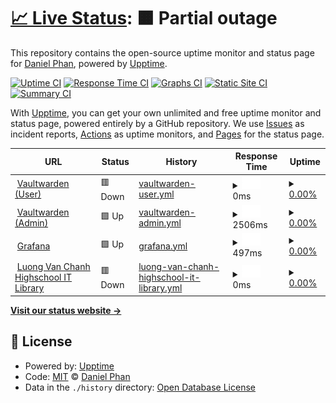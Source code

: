 # [📈 Live Status](https://danielphan2003.github.io/unlasting): <!--live status--> **🟧 Partial outage**

This repository contains the open-source uptime monitor and status page for [Daniel Phan](danphan.netlify.com), powered by [Upptime](https://github.com/upptime/upptime).

[![Uptime CI](https://github.com/danielphan2003/unlasting/workflows/Uptime%20CI/badge.svg)](https://github.com/danielphan2003/unlasting/actions?query=workflow%3A%22Uptime+CI%22)
[![Response Time CI](https://github.com/danielphan2003/unlasting/workflows/Response%20Time%20CI/badge.svg)](https://github.com/danielphan2003/unlasting/actions?query=workflow%3A%22Response+Time+CI%22)
[![Graphs CI](https://github.com/danielphan2003/unlasting/workflows/Graphs%20CI/badge.svg)](https://github.com/danielphan2003/unlasting/actions?query=workflow%3A%22Graphs+CI%22)
[![Static Site CI](https://github.com/danielphan2003/unlasting/workflows/Static%20Site%20CI/badge.svg)](https://github.com/danielphan2003/unlasting/actions?query=workflow%3A%22Static+Site+CI%22)
[![Summary CI](https://github.com/danielphan2003/unlasting/workflows/Summary%20CI/badge.svg)](https://github.com/danielphan2003/unlasting/actions?query=workflow%3A%22Summary+CI%22)

With [Upptime](https://upptime.js.org), you can get your own unlimited and free uptime monitor and status page, powered entirely by a GitHub repository. We use [Issues](https://github.com/danielphan2003/unlasting/issues) as incident reports, [Actions](https://github.com/danielphan2003/unlasting/actions) as uptime monitors, and [Pages](https://danielphan2003.github.io/unlasting) for the status page.

<!--start: status pages-->
<!-- This summary is generated by Upptime (https://github.com/upptime/upptime) -->
<!-- Do not edit this manually, your changes will be overwritten -->
<!-- prettier-ignore -->
| URL | Status | History | Response Time | Uptime |
| --- | ------ | ------- | ------------- | ------ |
| <img alt="" src="https://favicons.githubusercontent.com/vault.pik2.duckdns.org" height="13"> [Vaultwarden (User)](https://vault.pik2.duckdns.org) | 🟥 Down | [vaultwarden-user.yml](https://github.com/danielphan2003/unlasting/commits/HEAD/history/vaultwarden-user.yml) | <details><summary><img alt="Response time graph" src="./graphs/vaultwarden-user/response-time-week.png" height="20"> 0ms</summary><br><a href="https://danielphan2003.github.io/unlasting/history/vaultwarden-user"><img alt="Response time 0" src="https://img.shields.io/endpoint?url=https%3A%2F%2Fraw.githubusercontent.com%2Fdanielphan2003%2Funlasting%2FHEAD%2Fapi%2Fvaultwarden-user%2Fresponse-time.json"></a><br><a href="https://danielphan2003.github.io/unlasting/history/vaultwarden-user"><img alt="24-hour response time 0" src="https://img.shields.io/endpoint?url=https%3A%2F%2Fraw.githubusercontent.com%2Fdanielphan2003%2Funlasting%2FHEAD%2Fapi%2Fvaultwarden-user%2Fresponse-time-day.json"></a><br><a href="https://danielphan2003.github.io/unlasting/history/vaultwarden-user"><img alt="7-day response time 0" src="https://img.shields.io/endpoint?url=https%3A%2F%2Fraw.githubusercontent.com%2Fdanielphan2003%2Funlasting%2FHEAD%2Fapi%2Fvaultwarden-user%2Fresponse-time-week.json"></a><br><a href="https://danielphan2003.github.io/unlasting/history/vaultwarden-user"><img alt="30-day response time 0" src="https://img.shields.io/endpoint?url=https%3A%2F%2Fraw.githubusercontent.com%2Fdanielphan2003%2Funlasting%2FHEAD%2Fapi%2Fvaultwarden-user%2Fresponse-time-month.json"></a><br><a href="https://danielphan2003.github.io/unlasting/history/vaultwarden-user"><img alt="1-year response time 0" src="https://img.shields.io/endpoint?url=https%3A%2F%2Fraw.githubusercontent.com%2Fdanielphan2003%2Funlasting%2FHEAD%2Fapi%2Fvaultwarden-user%2Fresponse-time-year.json"></a></details> | <details><summary><a href="https://danielphan2003.github.io/unlasting/history/vaultwarden-user">0.00%</a></summary><a href="https://danielphan2003.github.io/unlasting/history/vaultwarden-user"><img alt="All-time uptime 0.00%" src="https://img.shields.io/endpoint?url=https%3A%2F%2Fraw.githubusercontent.com%2Fdanielphan2003%2Funlasting%2FHEAD%2Fapi%2Fvaultwarden-user%2Fuptime.json"></a><br><a href="https://danielphan2003.github.io/unlasting/history/vaultwarden-user"><img alt="24-hour uptime 0.00%" src="https://img.shields.io/endpoint?url=https%3A%2F%2Fraw.githubusercontent.com%2Fdanielphan2003%2Funlasting%2FHEAD%2Fapi%2Fvaultwarden-user%2Fuptime-day.json"></a><br><a href="https://danielphan2003.github.io/unlasting/history/vaultwarden-user"><img alt="7-day uptime 0.00%" src="https://img.shields.io/endpoint?url=https%3A%2F%2Fraw.githubusercontent.com%2Fdanielphan2003%2Funlasting%2FHEAD%2Fapi%2Fvaultwarden-user%2Fuptime-week.json"></a><br><a href="https://danielphan2003.github.io/unlasting/history/vaultwarden-user"><img alt="30-day uptime 1.38%" src="https://img.shields.io/endpoint?url=https%3A%2F%2Fraw.githubusercontent.com%2Fdanielphan2003%2Funlasting%2FHEAD%2Fapi%2Fvaultwarden-user%2Fuptime-month.json"></a><br><a href="https://danielphan2003.github.io/unlasting/history/vaultwarden-user"><img alt="1-year uptime 0.00%" src="https://img.shields.io/endpoint?url=https%3A%2F%2Fraw.githubusercontent.com%2Fdanielphan2003%2Funlasting%2FHEAD%2Fapi%2Fvaultwarden-user%2Fuptime-year.json"></a></details>
| <img alt="" src="https://favicons.githubusercontent.com/pik2.penguin-major.ts.net" height="13"> [Vaultwarden (Admin)](https://pik2.penguin-major.ts.net/vault/admin) | 🟩 Up | [vaultwarden-admin.yml](https://github.com/danielphan2003/unlasting/commits/HEAD/history/vaultwarden-admin.yml) | <details><summary><img alt="Response time graph" src="./graphs/vaultwarden-admin/response-time-week.png" height="20"> 2506ms</summary><br><a href="https://danielphan2003.github.io/unlasting/history/vaultwarden-admin"><img alt="Response time 2506" src="https://img.shields.io/endpoint?url=https%3A%2F%2Fraw.githubusercontent.com%2Fdanielphan2003%2Funlasting%2FHEAD%2Fapi%2Fvaultwarden-admin%2Fresponse-time.json"></a><br><a href="https://danielphan2003.github.io/unlasting/history/vaultwarden-admin"><img alt="24-hour response time 2506" src="https://img.shields.io/endpoint?url=https%3A%2F%2Fraw.githubusercontent.com%2Fdanielphan2003%2Funlasting%2FHEAD%2Fapi%2Fvaultwarden-admin%2Fresponse-time-day.json"></a><br><a href="https://danielphan2003.github.io/unlasting/history/vaultwarden-admin"><img alt="7-day response time 2506" src="https://img.shields.io/endpoint?url=https%3A%2F%2Fraw.githubusercontent.com%2Fdanielphan2003%2Funlasting%2FHEAD%2Fapi%2Fvaultwarden-admin%2Fresponse-time-week.json"></a><br><a href="https://danielphan2003.github.io/unlasting/history/vaultwarden-admin"><img alt="30-day response time 2506" src="https://img.shields.io/endpoint?url=https%3A%2F%2Fraw.githubusercontent.com%2Fdanielphan2003%2Funlasting%2FHEAD%2Fapi%2Fvaultwarden-admin%2Fresponse-time-month.json"></a><br><a href="https://danielphan2003.github.io/unlasting/history/vaultwarden-admin"><img alt="1-year response time 2506" src="https://img.shields.io/endpoint?url=https%3A%2F%2Fraw.githubusercontent.com%2Fdanielphan2003%2Funlasting%2FHEAD%2Fapi%2Fvaultwarden-admin%2Fresponse-time-year.json"></a></details> | <details><summary><a href="https://danielphan2003.github.io/unlasting/history/vaultwarden-admin">0.00%</a></summary><a href="https://danielphan2003.github.io/unlasting/history/vaultwarden-admin"><img alt="All-time uptime 0.00%" src="https://img.shields.io/endpoint?url=https%3A%2F%2Fraw.githubusercontent.com%2Fdanielphan2003%2Funlasting%2FHEAD%2Fapi%2Fvaultwarden-admin%2Fuptime.json"></a><br><a href="https://danielphan2003.github.io/unlasting/history/vaultwarden-admin"><img alt="24-hour uptime 0.00%" src="https://img.shields.io/endpoint?url=https%3A%2F%2Fraw.githubusercontent.com%2Fdanielphan2003%2Funlasting%2FHEAD%2Fapi%2Fvaultwarden-admin%2Fuptime-day.json"></a><br><a href="https://danielphan2003.github.io/unlasting/history/vaultwarden-admin"><img alt="7-day uptime 0.00%" src="https://img.shields.io/endpoint?url=https%3A%2F%2Fraw.githubusercontent.com%2Fdanielphan2003%2Funlasting%2FHEAD%2Fapi%2Fvaultwarden-admin%2Fuptime-week.json"></a><br><a href="https://danielphan2003.github.io/unlasting/history/vaultwarden-admin"><img alt="30-day uptime 1.38%" src="https://img.shields.io/endpoint?url=https%3A%2F%2Fraw.githubusercontent.com%2Fdanielphan2003%2Funlasting%2FHEAD%2Fapi%2Fvaultwarden-admin%2Fuptime-month.json"></a><br><a href="https://danielphan2003.github.io/unlasting/history/vaultwarden-admin"><img alt="1-year uptime 0.00%" src="https://img.shields.io/endpoint?url=https%3A%2F%2Fraw.githubusercontent.com%2Fdanielphan2003%2Funlasting%2FHEAD%2Fapi%2Fvaultwarden-admin%2Fuptime-year.json"></a></details>
| <img alt="" src="https://favicons.githubusercontent.com/pik2.penguin-major.ts.net" height="13"> [Grafana](https://pik2.penguin-major.ts.net/grafana) | 🟩 Up | [grafana.yml](https://github.com/danielphan2003/unlasting/commits/HEAD/history/grafana.yml) | <details><summary><img alt="Response time graph" src="./graphs/grafana/response-time-week.png" height="20"> 497ms</summary><br><a href="https://danielphan2003.github.io/unlasting/history/grafana"><img alt="Response time 497" src="https://img.shields.io/endpoint?url=https%3A%2F%2Fraw.githubusercontent.com%2Fdanielphan2003%2Funlasting%2FHEAD%2Fapi%2Fgrafana%2Fresponse-time.json"></a><br><a href="https://danielphan2003.github.io/unlasting/history/grafana"><img alt="24-hour response time 497" src="https://img.shields.io/endpoint?url=https%3A%2F%2Fraw.githubusercontent.com%2Fdanielphan2003%2Funlasting%2FHEAD%2Fapi%2Fgrafana%2Fresponse-time-day.json"></a><br><a href="https://danielphan2003.github.io/unlasting/history/grafana"><img alt="7-day response time 497" src="https://img.shields.io/endpoint?url=https%3A%2F%2Fraw.githubusercontent.com%2Fdanielphan2003%2Funlasting%2FHEAD%2Fapi%2Fgrafana%2Fresponse-time-week.json"></a><br><a href="https://danielphan2003.github.io/unlasting/history/grafana"><img alt="30-day response time 497" src="https://img.shields.io/endpoint?url=https%3A%2F%2Fraw.githubusercontent.com%2Fdanielphan2003%2Funlasting%2FHEAD%2Fapi%2Fgrafana%2Fresponse-time-month.json"></a><br><a href="https://danielphan2003.github.io/unlasting/history/grafana"><img alt="1-year response time 497" src="https://img.shields.io/endpoint?url=https%3A%2F%2Fraw.githubusercontent.com%2Fdanielphan2003%2Funlasting%2FHEAD%2Fapi%2Fgrafana%2Fresponse-time-year.json"></a></details> | <details><summary><a href="https://danielphan2003.github.io/unlasting/history/grafana">0.00%</a></summary><a href="https://danielphan2003.github.io/unlasting/history/grafana"><img alt="All-time uptime 0.00%" src="https://img.shields.io/endpoint?url=https%3A%2F%2Fraw.githubusercontent.com%2Fdanielphan2003%2Funlasting%2FHEAD%2Fapi%2Fgrafana%2Fuptime.json"></a><br><a href="https://danielphan2003.github.io/unlasting/history/grafana"><img alt="24-hour uptime 0.00%" src="https://img.shields.io/endpoint?url=https%3A%2F%2Fraw.githubusercontent.com%2Fdanielphan2003%2Funlasting%2FHEAD%2Fapi%2Fgrafana%2Fuptime-day.json"></a><br><a href="https://danielphan2003.github.io/unlasting/history/grafana"><img alt="7-day uptime 0.00%" src="https://img.shields.io/endpoint?url=https%3A%2F%2Fraw.githubusercontent.com%2Fdanielphan2003%2Funlasting%2FHEAD%2Fapi%2Fgrafana%2Fuptime-week.json"></a><br><a href="https://danielphan2003.github.io/unlasting/history/grafana"><img alt="30-day uptime 1.38%" src="https://img.shields.io/endpoint?url=https%3A%2F%2Fraw.githubusercontent.com%2Fdanielphan2003%2Funlasting%2FHEAD%2Fapi%2Fgrafana%2Fuptime-month.json"></a><br><a href="https://danielphan2003.github.io/unlasting/history/grafana"><img alt="1-year uptime 0.00%" src="https://img.shields.io/endpoint?url=https%3A%2F%2Fraw.githubusercontent.com%2Fdanielphan2003%2Funlasting%2FHEAD%2Fapi%2Fgrafana%2Fuptime-year.json"></a></details>
| <img alt="" src="https://favicons.githubusercontent.com/lvc-it-lib.pik2.duckdns.org" height="13"> [Luong Van Chanh Highschool IT Library](https://lvc-it-lib.pik2.duckdns.org) | 🟥 Down | [luong-van-chanh-highschool-it-library.yml](https://github.com/danielphan2003/unlasting/commits/HEAD/history/luong-van-chanh-highschool-it-library.yml) | <details><summary><img alt="Response time graph" src="./graphs/luong-van-chanh-highschool-it-library/response-time-week.png" height="20"> 0ms</summary><br><a href="https://danielphan2003.github.io/unlasting/history/luong-van-chanh-highschool-it-library"><img alt="Response time 0" src="https://img.shields.io/endpoint?url=https%3A%2F%2Fraw.githubusercontent.com%2Fdanielphan2003%2Funlasting%2FHEAD%2Fapi%2Fluong-van-chanh-highschool-it-library%2Fresponse-time.json"></a><br><a href="https://danielphan2003.github.io/unlasting/history/luong-van-chanh-highschool-it-library"><img alt="24-hour response time 0" src="https://img.shields.io/endpoint?url=https%3A%2F%2Fraw.githubusercontent.com%2Fdanielphan2003%2Funlasting%2FHEAD%2Fapi%2Fluong-van-chanh-highschool-it-library%2Fresponse-time-day.json"></a><br><a href="https://danielphan2003.github.io/unlasting/history/luong-van-chanh-highschool-it-library"><img alt="7-day response time 0" src="https://img.shields.io/endpoint?url=https%3A%2F%2Fraw.githubusercontent.com%2Fdanielphan2003%2Funlasting%2FHEAD%2Fapi%2Fluong-van-chanh-highschool-it-library%2Fresponse-time-week.json"></a><br><a href="https://danielphan2003.github.io/unlasting/history/luong-van-chanh-highschool-it-library"><img alt="30-day response time 0" src="https://img.shields.io/endpoint?url=https%3A%2F%2Fraw.githubusercontent.com%2Fdanielphan2003%2Funlasting%2FHEAD%2Fapi%2Fluong-van-chanh-highschool-it-library%2Fresponse-time-month.json"></a><br><a href="https://danielphan2003.github.io/unlasting/history/luong-van-chanh-highschool-it-library"><img alt="1-year response time 0" src="https://img.shields.io/endpoint?url=https%3A%2F%2Fraw.githubusercontent.com%2Fdanielphan2003%2Funlasting%2FHEAD%2Fapi%2Fluong-van-chanh-highschool-it-library%2Fresponse-time-year.json"></a></details> | <details><summary><a href="https://danielphan2003.github.io/unlasting/history/luong-van-chanh-highschool-it-library">0.00%</a></summary><a href="https://danielphan2003.github.io/unlasting/history/luong-van-chanh-highschool-it-library"><img alt="All-time uptime 0.00%" src="https://img.shields.io/endpoint?url=https%3A%2F%2Fraw.githubusercontent.com%2Fdanielphan2003%2Funlasting%2FHEAD%2Fapi%2Fluong-van-chanh-highschool-it-library%2Fuptime.json"></a><br><a href="https://danielphan2003.github.io/unlasting/history/luong-van-chanh-highschool-it-library"><img alt="24-hour uptime 0.00%" src="https://img.shields.io/endpoint?url=https%3A%2F%2Fraw.githubusercontent.com%2Fdanielphan2003%2Funlasting%2FHEAD%2Fapi%2Fluong-van-chanh-highschool-it-library%2Fuptime-day.json"></a><br><a href="https://danielphan2003.github.io/unlasting/history/luong-van-chanh-highschool-it-library"><img alt="7-day uptime 0.00%" src="https://img.shields.io/endpoint?url=https%3A%2F%2Fraw.githubusercontent.com%2Fdanielphan2003%2Funlasting%2FHEAD%2Fapi%2Fluong-van-chanh-highschool-it-library%2Fuptime-week.json"></a><br><a href="https://danielphan2003.github.io/unlasting/history/luong-van-chanh-highschool-it-library"><img alt="30-day uptime 1.38%" src="https://img.shields.io/endpoint?url=https%3A%2F%2Fraw.githubusercontent.com%2Fdanielphan2003%2Funlasting%2FHEAD%2Fapi%2Fluong-van-chanh-highschool-it-library%2Fuptime-month.json"></a><br><a href="https://danielphan2003.github.io/unlasting/history/luong-van-chanh-highschool-it-library"><img alt="1-year uptime 0.00%" src="https://img.shields.io/endpoint?url=https%3A%2F%2Fraw.githubusercontent.com%2Fdanielphan2003%2Funlasting%2FHEAD%2Fapi%2Fluong-van-chanh-highschool-it-library%2Fuptime-year.json"></a></details>

<!--end: status pages-->

[**Visit our status website →**](https://danielphan2003.github.io/unlasting)

## 📄 License

- Powered by: [Upptime](https://github.com/upptime/upptime)
- Code: [MIT](./LICENSE) © [Daniel Phan](danphan.netlify.com)
- Data in the `./history` directory: [Open Database License](https://opendatacommons.org/licenses/odbl/1-0/)
